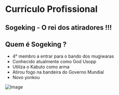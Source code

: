# Currículo Profissional


## Sogeking - O rei dos atiradores !!!

## Quem é Sogeking ?


- 4° membro a entrar para o bando dos mugiwaras
- Conhecido atualmente como God Usopp
- Utiliza o Kabuto como arma
- Atirou fogo na bandeira do Governo Mundial
- Novo yonkou



![Image](https://terradaslendas.com/wp-content/uploads/2021/09/soge.jpeg)
```
